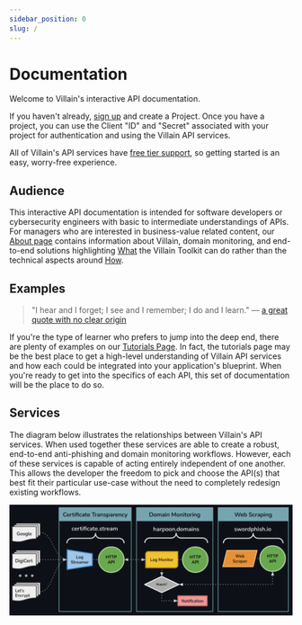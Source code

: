 ```yaml
---
sidebar_position: 0
slug: /
---
```


# Documentation

Welcome to Villain's interactive API documentation.

If you haven't already, <a href="https://auth.villain.network/signup?client_id=4jj7baft9iisgeppfpblhpauiv&response_type=code&scope=aws.cognito.signin.user.admin+email+openid&redirect_uri=https%3A%2F%2Fapi.villain.network%2Foauth2%2Fcallback">sign up</a> and create a Project. Once you have a project, you can use the Client "ID" and "Secret" associated with your project for authentication and using the Villain API services.

All of Villain's API services have <u>free tier support</u>, so getting started is an easy, worry-free experience.

## Audience

This interactive API documentation is intended for software developers or cybersecurity engineers with basic to intermediate understandings of APIs. For managers who are interested in business-value related content, our [About page](https://villain.network/about/intro) contains information about Villain, domain monitoring, and end-to-end solutions highlighting <u>What</u> the Villain Toolkit can do rather than the technical aspects around <u>How</u>.

## Examples

> "I hear and I forget; I see and I remember; I do and I learn." — [a great quote with no clear origin](https://english.stackexchange.com/questions/226886/origin-of-i-hear-and-i-forget-i-see-and-i-remember-i-do-and-i-understand)

If you're the type of learner who prefers to jump into the deep end, there are plenty of examples on our [Tutorials Page](https://villain.network/docs/). In fact, the tutorials page may be the best place to get a high-level understanding of Villain API services and how each could be integrated into your application's blueprint. When you're ready to get into the specifics of each API, this set of documentation will be the place to do so.

## Services

The diagram below illustrates the relationships between Villain's API services. When used together these services are able to create a robust, end-to-end anti-phishing and domain monitoring workflows. However, each of these services is capable of acting entirely independent of one another. This allows the developer the freedom to pick and choose the API(s) that best fit their particular use-case without the need to completely redesign existing workflows.

![Overview](services-overview.png)


